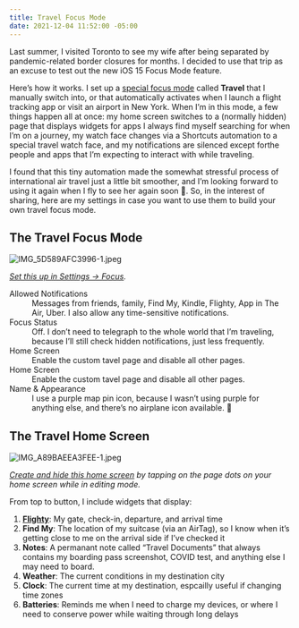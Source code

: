 ```yaml
---
title: Travel Focus Mode
date: 2021-12-04 11:52:00 -05:00
---
```


Last summer, I visited Toronto to see my wife after being separated by pandemic-related border closures for months. I decided to use that trip as an excuse to test out the new iOS 15 Focus Mode feature.

Here’s how it works. I set up a [special focus mode](https://twitter.com/mb/status/1429069655629500416) called **Travel** that I manually switch into, or that automatically activates when I launch a flight tracking app or visit an airport in New York. When I’m in this mode, a few things happen all at once: my home screen switches to a (normally hidden) page that displays widgets for apps I always find myself searching for when I’m on a journey, my watch face changes via a Shortcuts automation to a special travel watch face, and my notifications are silenced except forthe people and apps that I’m expecting to interact with while traveling.

I found that this tiny automation made the somewhat stressful process of international air travel just a little bit smoother, and I’m looking forward to using it again when I fly to see her again soon 🤞. So, in the interest of sharing, here are my settings in case you want to use them to build your own travel focus mode.

## The Travel Focus Mode
![IMG_5D589AFC3996-1.jpeg](/uploads/IMG_5D589AFC3996-1.jpeg)

*[Set this up in Settings → Focus](https://support.apple.com/en-us/HT212608).*

<dl>
  <dt>Allowed Notifications</dt>
  <dd>Messages from friends, family, Find My, Kindle, Flighty, App in The Air, Uber. I also allow any time-sensitive notifications.</dd>
  <dt>Focus Status</dt>
  <dd>Off. I don’t need to telegraph to the whole world that I’m traveling, because I’ll still check hidden notifications, just less frequently.</dd>
  <dt>Home Screen</dt>
  <dd>Enable the custom tavel page and disable all other pages.</dd>
  <dt>Home Screen</dt>
  <dd>Enable the custom tavel page and disable all other pages.</dd>
  <dt>Name & Appearance</dt>
  <dd>I use a purple map pin icon, because I wasn’t using purple for anything else, and there’s no airplane icon available. 📍</dd>
</dl>

## The Travel Home Screen

![IMG_A89BAEEA3FEE-1.jpeg](/uploads/IMG_A89BAEEA3FEE-1.jpeg)

*[Create and hide this home screen](https://support.apple.com/en-me/HT211345) by tapping on the page dots on your home screen while in editing mode.*

From top to button, I include widgets that display:

1. **[Flighty](https://www.flightyapp.com)**: My gate, check-in, departure, and arrival time
2. **Find My**: The location of my suitcase (via an AirTag), so I know when it’s getting close to me on the arrival side if I’ve checked it
3. **Notes**: A permanant note called “Travel Documents” that always contains my boarding pass screenshot, COVID test, and anything else I may need to board.
4. **Weather**: The current conditions in my destination city
5. **Clock**: The current time at my destination, espcailly useful if changing time zones
6. **Batteries**: Reminds me when I need to charge my devices, or where I need to conserve power while waiting through long delays